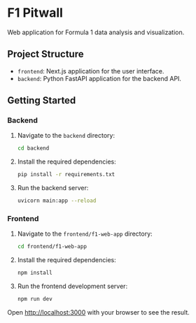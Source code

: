 # F1 Pitwall

Web application for Formula 1 data analysis and visualization.

## Project Structure

- `frontend`: Next.js application for the user interface.
- `backend`: Python FastAPI application for the backend API.

## Getting Started

### Backend

1.  Navigate to the `backend` directory:
    ```sh
    cd backend
    ```
2.  Install the required dependencies:
    ```sh
    pip install -r requirements.txt
    ```
3.  Run the backend server:
    ```sh
    uvicorn main:app --reload
    ```

### Frontend

1.  Navigate to the `frontend/f1-web-app` directory:
    ```sh
    cd frontend/f1-web-app
    ```
2.  Install the required dependencies:
    ```sh
    npm install
    ```
3.  Run the frontend development server:
    ```sh
    npm run dev
    ```

Open [http://localhost:3000](http://localhost:3000) with your browser to see the result.
